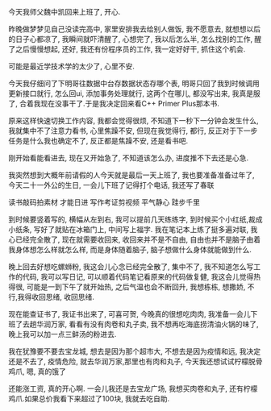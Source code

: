 今天我师父魏中凯回来上班了, 开心.

昨晚做梦梦见自己没读完高中, 家里安排我去给别人做饭, 我不愿意去, 就想想以后的日子心都凉了, 我瞬间就吓清醒了, 心想完了, 我以后怎么半, 怎么找别的工作, 醒了之后慢慢想起, 还好, 我还有份程序员的工作, 我一定好好干, 抓住这个机会.

可能是最近学技术学的太少了, 心里不安.


今天我仔细问了下明哥往数据中台存数据状态存哪个表, 明哥只回了我到时候调用更新接口就行, 怎么回ui, 添加事务处理就行, 这两个在哪儿, 都没写出来, 我真是服了, 合着我现在没事干了.于是我决定回来看C++ Primer Plus那本书.

原来这样快速切换工作内容, 我都会觉得很烦, 不知道下一秒下一分钟会发生什么, 我就集中不了注意力看书, 心里焦躁不安, 但现在我觉得行, 都行, 反正对于下一步任务是什么我也确定不了, 反正都是焦躁不安, 还是看书吧.

刚开始看能看进去, 现在又开始急了, 不知道该怎么办, 进度推不下去还是心急.

我突然想到大概年前请假的人今天就是最后一天上班了, 我也要准备准备过年了, 今天二十一外公的生日, 一会儿下班了记得打个电话, 我还写了春联

读书敲码拍素材 才能日进
写作考证剪视频 平气静心
跬步千里

到时候要竖着写的, 横幅从左到右, 我可以提前几天练练字, 到时候买个小红纸,裁成小纸条, 写好了就贴在冰箱门上, 中间写上福字.
我在笔记本上练了挺多遍对联, 我心已经完全散了, 现在就需要收回来, 收回来并不是不自由, 自由也并不是脑子由着我身体想怎么样就怎么样, 而是身体随着脑子, 脑子想做什么身体就能做到什么.

晚上回去好想吃螺蛳粉, 我这会儿心念已经完全散了, 集中不了, 我不知道怎么写工作的代码, 我可以写日记, 可以顺着代码笔记看原来的代码做复健, 我这会儿觉得热得很, 可能是一到下午了就开始热, 之后气温也会不断回升, 我想栋栋, 想撒娇, 不行,我得收回思绪, 收回思绪.

现在能查证书了, 我证书出来了, 可喜可贺, 今晚真的很想吃肉肉, 我准备一会儿下班了去趟华润万家, 看看有没有肉卷和丸子卖, 我不想再吃海底捞清油火锅的味了, 晚上我可以加一点三鲜汤的粉进去.

我在犹豫要不要去宝龙城, 想去是因为那个超市大, 不想去是因为疫情和远, 我决定还是不去了, 疫情危险, 就去华润万家,那里也有肉和丸子, 今天我还想试试柠檬脱骨鸡爪, 嗯, 真的饿了

还能涨工资, 真的开心啊. 一会儿我还是去宝龙广场, 我想买肉卷和丸子, 还有柠檬鸡爪.如果总价我看下来超过了100块, 我就去吃自助.




